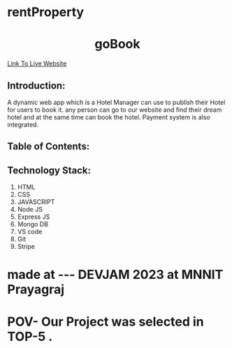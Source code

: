 # rentProperty

<h1 align="center">goBook</h1>
<p align="center">
</p>

<a href="">Link To Live Website  </a>


## Introduction:
  A dynamic web app which is a Hotel Manager can use to publish their Hotel for users to book it.
  any person can go to our website and find their dream hotel and at the same time can book the hotel.
  Payment system is also integrated.



## Table of Contents:

## Technology Stack:
  1) HTML
  2) CSS
  3) JAVASCRIPT
  4) Node JS
  5) Express JS
  6) Mongo DB
  7) VS code
  8) Git
  9) Stripe
  
  



# made at --- DEVJAM 2023 at MNNIT Prayagraj 
# POV- Our Project was selected in TOP-5 .
